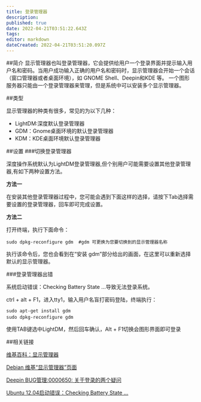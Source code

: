 ```yaml
---
title: 登录管理器
description: 
published: true
date: 2022-04-21T03:51:22.643Z
tags: 
editor: markdown
dateCreated: 2022-04-21T03:51:20.097Z
---
```




##简介
显示管理器也叫登录管理器，它会提供给用户一个登录界面并提示输入用户名和密码。当用户成功输入正确的用户名和密码时，显示管理器会开始一个会话（窗口管理器或者桌面环境），如 GNOME Shell、Deepin和KDE 等。
一个图形服务器只能由一个登录管理器来管理，但是系统中可以安装多个显示管理器。


##类型

显示管理器的种类有很多，常见的为以下几种：

- LightDM:深度默认登录管理器
- GDM：Gnome桌面环境的默认登录管理器
- KDM：KDE桌面环境默认登录管理器

##设置
###切换登录管理器

深度操作系统默认为LightDM登录管理器,但个别用户可能需要设置其他登录管理器,有如下两种设置方法。

**方法一**

在安装其他登录管理器过程中，您可能会遇到下面这样的选择，请按下Tab选择需要设置的登录管理器，回车即可完成设置。


**方法二**

打开终端，执行下面命令：

    sudo dpkg-reconfigure gdm  #gdm 可更换为您要切换到的显示管理器名称

执行该命令后，您也会看到在“安装 gdm”部分给出的画面，在这里可以重新选择默认的显示管理器。

###登录管理器出错

系统启动错误：Checking Battery State ...导致无法登录系统。

ctrl + alt + F1，进入tty1，输入用户名盲打密码登陆，终端执行：

    sudo apt-get install gdm
    sudo dpkg-reconfigure gdm　

使用TAB键选中LightDM，然后回车确认，Alt + F1切换会图形界面即可登录

##相关链接

[维基百科：显示管理器](http://zh.wikipedia.org/wiki/X%E6%98%BE%E7%A4%BA%E7%AE%A1%E7%90%86%E5%99%A8)

[Debian 维基“显示管理器”页面](http://wiki.debian.org/DisplayManager)

[Deepin BUG管理:0000650: 关于登录的两个疑问](http://www.linuxdeepin.com/mantis/view.php?id=650)

[Ubuntu 12.04启动错误：Checking Battery State ...](http://www.linuxidc.com/Linux/2013-02/80128.htm)